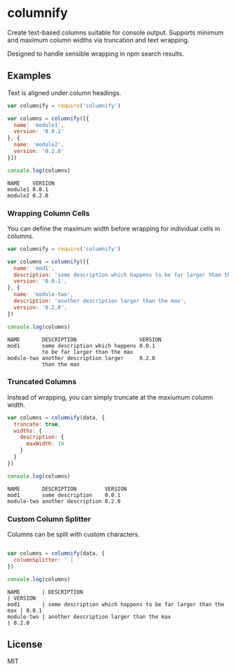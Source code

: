 # columnify

Create text-based columns suitable for console output. 
Supports minimum and maximum column widths via truncation and text wrapping.

Designed to handle sensible wrapping in npm search results.

## Examples

Text is aligned under column headings.

```js
var columnify = require('columnify')

var columns = columnify([{
  name: 'module1',
  version: '0.0.1'
}, {
  name: 'module2',
  version: '0.2.0'
}])

console.log(columns)
```
```
NAME    VERSION
module1 0.0.1  
module2 0.2.0  
```

### Wrapping Column Cells

You can define the maximum width before wrapping for
individual cells in columns.

```js
var columnify = require('columnify')

var columns = columnify([{
  name: 'mod1',
  description: 'some description which happens to be far larger than the max',
  version: '0.0.1',
}, {
  name: 'module-two',
  description: 'another description larger than the max',
  version: '0.2.0',
})

console.log(columns)
```
```
NAME       DESCRIPTION                    VERSION
mod1       some description which happens 0.0.1
           to be far larger than the max
module-two another description larger     0.2.0
           than the max
```

### Truncated Columns

Instead of wrapping, you can simply truncate at the maxiumum column width.

```js
var columns = columnify(data, {
  truncate: true,
  widths: {
    description: {
      maxWidth: 19
    }
  }
})

console.log(columns)
```

```
NAME       DESCRIPTION         VERSION
mod1       some description    0.0.1  
module-two another description 0.2.0  
```

### Custom Column Splitter

Columns can be split with custom characters.

```js

var columns = columnify(data, {
  columnSplitter: ' | '
})

console.log(columns)
```
```
NAME       | DESCRIPTION                                                  | VERSION
mod1       | some description which happens to be far larger than the max | 0.0.1
module-two | another description larger than the max                      | 0.2.0
```

## License

MIT
